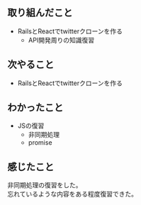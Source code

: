 ## 取り組んだこと
- RailsとReactでtwitterクローンを作る
  - API開発周りの知識復習
## 次やること
- RailsとReactでtwitterクローンを作る
## わかったこと
- JSの復習
  - 非同期処理
  - promise
## 感じたこと
非同期処理の復習をした。  
忘れているような内容をある程度復習できた。

